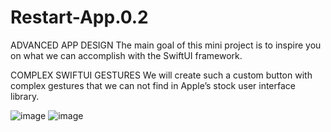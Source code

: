 # Restart-App.0.2
ADVANCED APP DESIGN The main goal of this mini project is to inspire you on what we can accomplish with the SwiftUI framework. 

COMPLEX SWIFTUI GESTURES We will create such a custom button with complex gestures that we can not find in Apple’s stock user interface library. 





![image](https://user-images.githubusercontent.com/82453244/145226838-21b8dd84-109d-4573-9d80-2d3d6f8b7eb5.png)
![image](https://user-images.githubusercontent.com/82453244/145226955-b2e0734e-1ddf-4d94-b1bb-5a0eca41ebf4.png)


